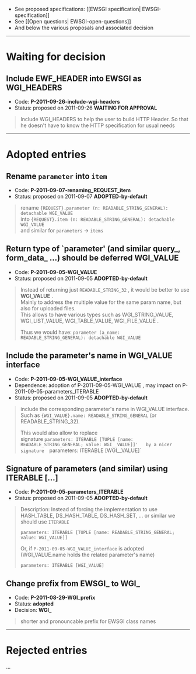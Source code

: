 - See proposed specifications: [[EWSGI specification| EWSGI-specification]]
- See [[Open questions| EWSGI-open-questions]]
- And below the various proposals and associated decision

----
# Waiting for decision

## Include EWF_HEADER into EWSGI as WGI_HEADERS
- Code: **P-2011-09-26-include-wgi-headers**
- Status: proposed on 2011-09-26 **WAITING FOR APPROVAL**

> Include WGI_HEADERS to help the user to build HTTP Header. 
> So that he doesn't have to know the HTTP specification for usual needs


----
# Adopted entries

## Rename `parameter` into `item`
- Code: **P-2011-09-07-renaming_REQUEST_item**
- Status: proposed on 2011-09-07 **ADOPTED-by-default**

> rename `{REQUEST}.parameter (n: READABLE_STRING_GENERAL): detachable WGI_VALUE`   
> into `{REQUEST}.item (n: READABLE_STRING_GENERAL): detachable WGI_VALUE`   
> and similar for `parameters` -> `items`

## Return type of `parameter' (and similar query_, form_data_ ...) should be deferred WGI_VALUE
- Code: **P-2011-09-05-WGI_VALUE**
- Status: proposed on 2011-09-05 **ADOPTED-by-default**

> Instead of returning just `READABLE_STRING_32` , it would be better to use **WGI_VALUE** .  
> Mainly to address the multiple value for the same param name, but also for uploaded files.  
> This allows to have various types such as WGI_STRING_VALUE, WGI_LIST_VALUE, WGI_TABLE_VALUE, WGI_FILE_VALUE .  
>   
> Thus we would have: <code>parameter (a_name: READABLE_STRING_GENERAL): detachable WGI_VALUE </code>  

## Include the parameter's name in WGI_VALUE interface
- Code: **P-2011-09-05-WGI_VALUE_interface**
- Dependence: adoption of P-2011-09-05-WGI_VALUE , may impact on P-2011-09-05-parameters_ITERABLE
- Status: proposed on 2011-09-05 **ADOPTED-by-default**

> include the corresponding parameter's name in WGI_VALUE interface.  
> Such as `{WGI_VALUE}.name: READABLE_STRING_GENERAL`  (or READABLE_STRING_32).   
>  
> This would also allow to replace  
> signature `parameters: ITERABLE [TUPLE [name: READABLE_STRING_GENERAL; value: WGI__VALUE]]'  
> by a nicer signature  `parameters: ITERABLE [WGI__VALUE]`

## Signature of parameters (and similar) using ITERABLE [...]
- Code: **P-2011-09-05-parameters_ITERABLE**
- Status: proposed on 2011-09-05 **ADOPTED-by-default**

> Description: Instead of forcing the implementation to use HASH_TABLE, DS_HASH_TABLE, DS_HASH_SET, ... or similar 
> we should use `ITERABLE`
> 
> `parameters: ITERABLE [TUPLE [name: READABLE_STRING_GENERAL; value: WGI_VALUE]]`   
>  
>  Or, if `P-2011-09-05-WGI_VALUE_interface` is adopted  (WGI_VALUE.name holds the related parameter's name)  
>  
> `parameters: ITERABLE [WGI_VALUE]`  

## Change prefix from EWSGI_ to WGI_ 
- Code: **P-2011-08-29-WGI_prefix**
- Status: **adopted**
- Decision: **WGI_**

> shorter and pronouncable prefix for EWSGI class names

----
# Rejected entries

...
